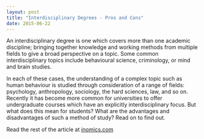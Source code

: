```yaml
---
layout: post
title: "Interdisciplinary Degrees - Pros and Cons"
date: 2015-06-22
---
```

An interdisciplinary degree is one which covers more than one academic discipline; bringing together knowledge and working methods from multiple fields to give a broad perspective on a topic. Some common interdisciplinary topics include behavioural science, criminology, or mind and brain studies.

In each of these cases, the understanding of a complex topic such as human behaviour is studied through consideration of a range of fields: psychology, anthropology, sociology, the hard sciences, law, and so on. Recently it has become more common for universities to offer undergraduate courses which have an explicitly interdisciplinary focus. But what does this mean for students? What are the advantages and disadvantages of such a method of study? Read on to find out.

Read the rest of the article at [inomics.com](https://inomics.com/interdisciplinary-degrees-pros-cons)

